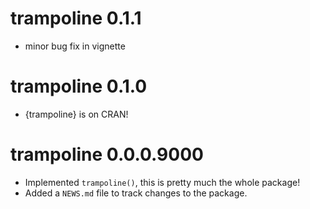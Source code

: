 # trampoline 0.1.1

* minor bug fix in vignette

# trampoline 0.1.0

* {trampoline} is on CRAN!

# trampoline 0.0.0.9000

* Implemented `trampoline()`, this is pretty much the whole package!
* Added a `NEWS.md` file to track changes to the package.
